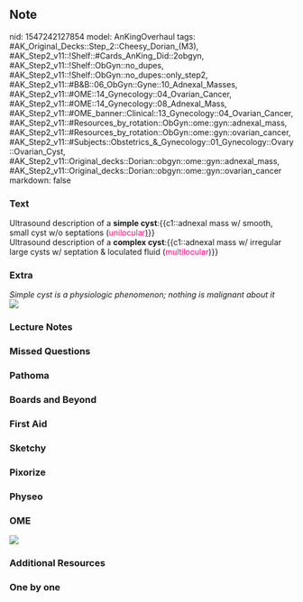 ## Note
nid: 1547242127854
model: AnKingOverhaul
tags: #AK_Original_Decks::Step_2::Cheesy_Dorian_(M3), #AK_Step2_v11::!Shelf::#Cards_AnKing_Did::2obgyn, #AK_Step2_v11::!Shelf::ObGyn::no_dupes, #AK_Step2_v11::!Shelf::ObGyn::no_dupes::only_step2, #AK_Step2_v11::#B&B::06_ObGyn::Gyne::10_Adnexal_Masses, #AK_Step2_v11::#OME::14_Gynecology::04_Ovarian_Cancer, #AK_Step2_v11::#OME::14_Gynecology::08_Adnexal_Mass, #AK_Step2_v11::#OME_banner::Clinical::13_Gynecology::04_Ovarian_Cancer, #AK_Step2_v11::#Resources_by_rotation::ObGyn::ome::gyn::adnexal_mass, #AK_Step2_v11::#Resources_by_rotation::ObGyn::ome::gyn::ovarian_cancer, #AK_Step2_v11::#Subjects::Obstetrics_&_Gynecology::01_Gynecology::Ovary::Ovarian_Cyst, #AK_Step2_v11::Original_decks::Dorian::obgyn::ome::gyn::adnexal_mass, #AK_Step2_v11::Original_decks::Dorian::obgyn::ome::gyn::ovarian_cancer
markdown: false

### Text
<div>
  <div>
    Ultrasound description of a <b>simple cyst</b>:{{c1::adnexal
    mass w/ smooth, small cyst w/o septations (<font color=
    "#FC0280">unilocular</font><u>)</u>}}
  </div>
</div>
<div>
  <div>
    <div>
      Ultrasound description of a <b>complex cyst</b>:{{c1::adnexal
      mass w/ irregular large cysts w/ septation & loculated fluid
      (<font color="#FC0280">multilocular</font>)}}
    </div>
  </div>
</div>

### Extra
<div>
  <i>Simple cyst is a physiologic phenomenon; nothing is malignant
  about it</i>
</div><img src="approach-to-patient-with-ovarian-cysts-19-638.jpg">

### Lecture Notes


### Missed Questions


### Pathoma


### Boards and Beyond


### First Aid


### Sketchy


### Pixorize


### Physeo


### OME
<div class="ome-widget">
  <a href=
  "https://onlinemeded.org/spa/gynecology/ovarian-cancer/acquire?ref=anki">
  <img src="_OME_AnkiFlashcards_Lesson_4.png"></a>
</div>

### Additional Resources


### One by one

